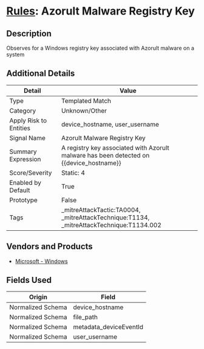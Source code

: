 # [Rules](README.md): Azorult Malware Registry Key

## Description
Observes for a Windows registry key associated with Azorult malware on a system

## Additional Details
|Detail|Value|
|----|----|
|Type|Templated Match|
|Category|Unknown/Other|
|Apply Risk to Entities|device_hostname, user_username|
|Signal Name|Azorult Malware Registry Key|
|Summary Expression|A registry key associated with Azorult malware has been detected on {{device_hostname}}|
|Score/Severity|Static: 4|
|Enabled by Default|True|
|Prototype|False|
|Tags|_mitreAttackTactic:TA0004, _mitreAttackTechnique:T1134, _mitreAttackTechnique:T1134.002|
## Vendors and Products
- [Microsoft - Windows](../products/1ff7546c-cb36-4a24-87f7-89d2cecc5761.md)


## Fields Used

|Origin|Field|
|----|----|
|Normalized Schema|device_hostname|
|Normalized Schema|file_path|
|Normalized Schema|metadata_deviceEventId|
|Normalized Schema|user_username|


